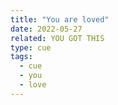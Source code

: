 ```yaml
---
title: "You are loved"
date: 2022-05-27
related: YOU GOT THIS
type: cue
tags:
  - cue
  - you
  - love
---
```

